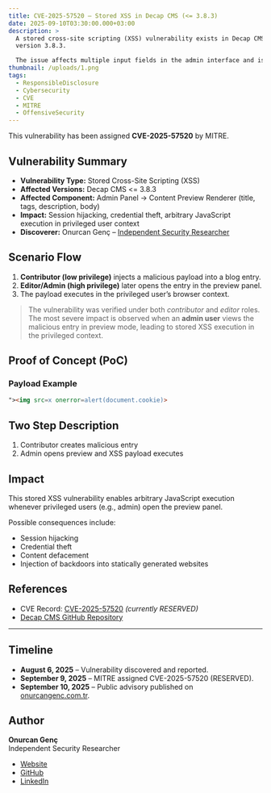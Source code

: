 ```yaml
---
title: CVE-2025-57520 – Stored XSS in Decap CMS (<= 3.8.3)
date: 2025-09-10T03:30:00.000+03:00
description: >
  A stored cross-site scripting (XSS) vulnerability exists in Decap CMS up to
  version 3.8.3.

  The issue affects multiple input fields in the admin interface and is triggered when a privileged user opens the content preview panel of a malicious entry.  
thumbnail: /uploads/1.png
tags:
  - ResponsibleDisclosure
  - Cybersecurity
  - CVE
  - MITRE
  - OffensiveSecurity
---
```

This vulnerability has been assigned **CVE-2025-57520** by MITRE.

## Vulnerability Summary

* **Vulnerability Type:** Stored Cross-Site Scripting (XSS)  
* **Affected Versions:** Decap CMS <= 3.8.3  
* **Affected Component:** Admin Panel → Content Preview Renderer (title, tags, description, body)  
* **Impact:** Session hijacking, credential theft, arbitrary JavaScript execution in privileged user context  
* **Discoverer:** Onurcan Genç – [Independent Security Researcher](https://portfolio.onurcangenc.com.tr)

## Scenario Flow

1. **Contributor (low privilege)** injects a malicious payload into a blog entry.  
2. **Editor/Admin (high privilege)** later opens the entry in the preview panel.  
3. The payload executes in the privileged user’s browser context.  

> The vulnerability was verified under both *contributor* and *editor* roles.\
> The most severe impact is observed when an **admin user** views the malicious entry in preview mode, leading to stored XSS execution in the privileged context.

## Proof of Concept (PoC)

### Payload Example

```html
"><img src=x onerror=alert(document.cookie)>
```

## Two Step Description

1) Contributor creates malicious entry
2) Admin opens preview and XSS payload executes

## Impact

This stored XSS vulnerability enables arbitrary JavaScript execution whenever privileged users (e.g., admin) open the preview panel.  

Possible consequences include:

* Session hijacking  
* Credential theft  
* Content defacement  
* Injection of backdoors into statically generated websites

## References

* CVE Record: [CVE-2025-57520](https://cve.mitre.org/cgi-bin/cvename.cgi?name=CVE-2025-57520) *(currently RESERVED)*  
* [Decap CMS GitHub Repository](https://github.com/decaporg/decap-cms)  

- - -

## Timeline

* **August 6, 2025** – Vulnerability discovered and reported.  
* **September 9, 2025** – MITRE assigned CVE-2025-57520 (RESERVED).  
* **September 10, 2025** – Public advisory published on [onurcangenc.com.tr](https://onurcangenc.com.tr).

## Author

**Onurcan Genç**\
Independent Security Researcher  

* [Website](https://onurcangenc.com.tr)  
* [GitHub](https://github.com/onurcangnc)  
* [LinkedIn](https://www.linkedin.com/in/onurcangenc/)
